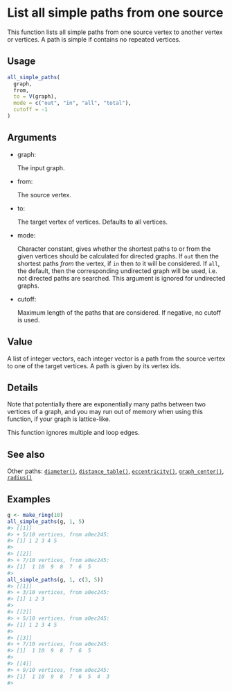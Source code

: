 # List all simple paths from one source

This function lists all simple paths from one source vertex to another
vertex or vertices. A path is simple if contains no repeated vertices.

## Usage

``` r
all_simple_paths(
  graph,
  from,
  to = V(graph),
  mode = c("out", "in", "all", "total"),
  cutoff = -1
)
```

## Arguments

- graph:

  The input graph.

- from:

  The source vertex.

- to:

  The target vertex of vertices. Defaults to all vertices.

- mode:

  Character constant, gives whether the shortest paths to or from the
  given vertices should be calculated for directed graphs. If `out` then
  the shortest paths *from* the vertex, if `in` then *to* it will be
  considered. If `all`, the default, then the corresponding undirected
  graph will be used, i.e. not directed paths are searched. This
  argument is ignored for undirected graphs.

- cutoff:

  Maximum length of the paths that are considered. If negative, no
  cutoff is used.

## Value

A list of integer vectors, each integer vector is a path from the source
vertex to one of the target vertices. A path is given by its vertex ids.

## Details

Note that potentially there are exponentially many paths between two
vertices of a graph, and you may run out of memory when using this
function, if your graph is lattice-like.

This function ignores multiple and loop edges.

## See also

Other paths: [`diameter()`](https://r.igraph.org/reference/diameter.md),
[`distance_table()`](https://r.igraph.org/reference/distances.md),
[`eccentricity()`](https://r.igraph.org/reference/eccentricity.md),
[`graph_center()`](https://r.igraph.org/reference/graph_center.md),
[`radius()`](https://r.igraph.org/reference/radius.md)

## Examples

``` r
g <- make_ring(10)
all_simple_paths(g, 1, 5)
#> [[1]]
#> + 5/10 vertices, from a0ec245:
#> [1] 1 2 3 4 5
#> 
#> [[2]]
#> + 7/10 vertices, from a0ec245:
#> [1]  1 10  9  8  7  6  5
#> 
all_simple_paths(g, 1, c(3, 5))
#> [[1]]
#> + 3/10 vertices, from a0ec245:
#> [1] 1 2 3
#> 
#> [[2]]
#> + 5/10 vertices, from a0ec245:
#> [1] 1 2 3 4 5
#> 
#> [[3]]
#> + 7/10 vertices, from a0ec245:
#> [1]  1 10  9  8  7  6  5
#> 
#> [[4]]
#> + 9/10 vertices, from a0ec245:
#> [1]  1 10  9  8  7  6  5  4  3
#> 
```
